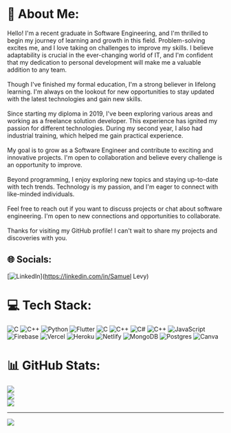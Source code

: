 # 💫 About Me:
Hello! I'm a recent graduate in Software Engineering, and I'm thrilled to begin my journey of learning and growth in this field. Problem-solving excites me, and I love taking on challenges to improve my skills. I believe adaptability is crucial in the ever-changing world of IT, and I'm confident that my dedication to personal development will make me a valuable addition to any team.<br><br>Though I've finished my formal education, I'm a strong believer in lifelong learning. I'm always on the lookout for new opportunities to stay updated with the latest technologies and gain new skills.<br><br>Since starting my diploma in 2019, I've been exploring various areas and working as a freelance solution developer. This experience has ignited my passion for different technologies. During my second year, I also had industrial training, which helped me gain practical experience.<br><br>My goal is to grow as a Software Engineer and contribute to exciting and innovative projects. I'm open to collaboration and believe every challenge is an opportunity to improve.<br><br>Beyond programming, I enjoy exploring new topics and staying up-to-date with tech trends. Technology is my passion, and I'm eager to connect with like-minded individuals.<br><br>Feel free to reach out if you want to discuss projects or chat about software engineering. I'm open to new connections and opportunities to collaborate.<br><br>Thanks for visiting my GitHub profile! I can't wait to share my projects and discoveries with you.<br>


## 🌐 Socials:
[![LinkedIn](https://img.shields.io/badge/LinkedIn-%230077B5.svg?logo=linkedin&logoColor=white)](https://linkedin.com/in/Samuel Levy) 

# 💻 Tech Stack:
![C](https://img.shields.io/badge/c-%2300599C.svg?style=for-the-badge&logo=c&logoColor=white) ![C++](https://img.shields.io/badge/c++-%2300599C.svg?style=for-the-badge&logo=c%2B%2B&logoColor=white) ![Python](https://img.shields.io/badge/python-3670A0?style=for-the-badge&logo=python&logoColor=ffdd54) ![Flutter](https://img.shields.io/badge/Flutter-%2302569B.svg?style=for-the-badge&logo=Flutter&logoColor=white) ![C](https://img.shields.io/badge/c-%2300599C.svg?style=for-the-badge&logo=c&logoColor=white) ![C++](https://img.shields.io/badge/c++-%2300599C.svg?style=for-the-badge&logo=c%2B%2B&logoColor=white) ![C#](https://img.shields.io/badge/c%23-%23239120.svg?style=for-the-badge&logo=c-sharp&logoColor=white) ![C++](https://img.shields.io/badge/c++-%2300599C.svg?style=for-the-badge&logo=c%2B%2B&logoColor=white) ![JavaScript](https://img.shields.io/badge/javascript-%23323330.svg?style=for-the-badge&logo=javascript&logoColor=%23F7DF1E) ![Firebase](https://img.shields.io/badge/firebase-%23039BE5.svg?style=for-the-badge&logo=firebase) ![Vercel](https://img.shields.io/badge/vercel-%23000000.svg?style=for-the-badge&logo=vercel&logoColor=white) ![Heroku](https://img.shields.io/badge/heroku-%23430098.svg?style=for-the-badge&logo=heroku&logoColor=white) ![Netlify](https://img.shields.io/badge/netlify-%23000000.svg?style=for-the-badge&logo=netlify&logoColor=#00C7B7) ![MongoDB](https://img.shields.io/badge/MongoDB-%234ea94b.svg?style=for-the-badge&logo=mongodb&logoColor=white) ![Postgres](https://img.shields.io/badge/postgres-%23316192.svg?style=for-the-badge&logo=postgresql&logoColor=white) ![Canva](https://img.shields.io/badge/Canva-%2300C4CC.svg?style=for-the-badge&logo=Canva&logoColor=white)
# 📊 GitHub Stats:
![](https://github-readme-stats.vercel.app/api?username=samlevy25&theme=swift&hide_border=false&include_all_commits=true&count_private=true)<br/>
![](https://github-readme-streak-stats.herokuapp.com/?user=samlevy25&theme=swift&hide_border=false)<br/>
![](https://github-readme-stats.vercel.app/api/top-langs/?username=samlevy25&theme=swift&hide_border=false&include_all_commits=true&count_private=true&layout=compact)

---
[![](https://visitcount.itsvg.in/api?id=samlevy25&icon=0&color=1)](https://visitcount.itsvg.in)

<!-- Proudly created with GPRM ( https://gprm.itsvg.in ) -->

